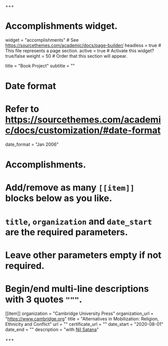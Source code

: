 +++
# Accomplishments widget.
widget = "accomplishments"  # See https://sourcethemes.com/academic/docs/page-builder/
headless = true  # This file represents a page section.
active = true  # Activate this widget? true/false
weight = 50  # Order that this section will appear.

title = "Book Project"
subtitle = ""

# Date format
#   Refer to https://sourcethemes.com/academic/docs/customization/#date-format
date_format = "Jan 2006"

# Accomplishments.
#   Add/remove as many `[[item]]` blocks below as you like.
#   `title`, `organization` and `date_start` are the required parameters.
#   Leave other parameters empty if not required.
#   Begin/end multi-line descriptions with 3 quotes `"""`.

[[item]]
  organization = "Cambridge University Press"
  organization_url = "https://www.cambridge.org"
  title = "Alternatives in Mobilization: Religion, Ethnicity and Conflict"
  url = ""
  certificate_url = ""
  date_start = "2020-08-01"
  date_end = ""
  description = "with <a href="https://www.start.umd.edu/people/nil-satana">Nil Satana</a>"


+++

